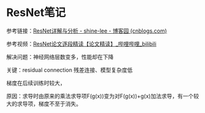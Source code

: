 # ResNet笔记

参考链接：[ResNet详解与分析 - shine-lee - 博客园 (cnblogs.com)](https://www.cnblogs.com/shine-lee/p/12363488.html)

参考视频：[ResNet论文逐段精读【论文精读】_哔哩哔哩_bilibili](https://www.bilibili.com/video/BV1P3411y7nn/?spm_id_from=333.788&vd_source=bf7b9535de982f1d288138463991a3f7)



解决问题：神经网络层数变多，性能却在下降



关键：residual connection 残差连接、模型复杂度低

梯度在后续训练时较大，

原因：求导时由原来的乘法求导项F(g(x))变为对F(g(x))+g(x)加法求导，有一个较大的求导项，梯度不至于消失。